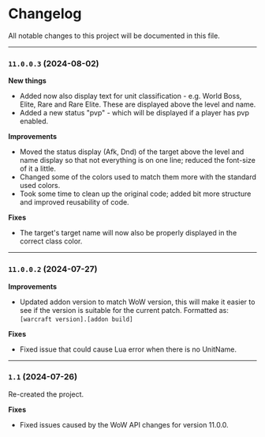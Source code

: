 # Changelog
All notable changes to this project will be documented in this file.

---
### `11.0.0.3` (2024-08-02)
**New things**
- Added now also display text for unit classification - e.g. World Boss, Elite, Rare and Rare Elite. These are displayed above the level and name.
- Added a new status "pvp" - which will be displayed if a player has pvp enabled.

**Improvements**
- Moved the status display (Afk, Dnd) of the target above the level and name display so that not everything is on one line; reduced the font-size of it a little.
- Changed some of the colors used to match them more with the standard used colors.
- Took some time to clean up the original code; added bit more structure and improved reusability of code.

**Fixes**
- The target's target name will now also be properly displayed in the correct class color.

---
### `11.0.0.2` (2024-07-27)
**Improvements**
- Updated addon version to match WoW version, this will make it easier to see if the version is suitable for the current patch. Formatted as: `[warcraft version].[addon build]`

**Fixes**
- Fixed issue that could cause Lua error when there is no UnitName.

---
### `1.1` (2024-07-26)
Re-created the project.

**Fixes**
- Fixed issues caused by the WoW API changes for version 11.0.0.
